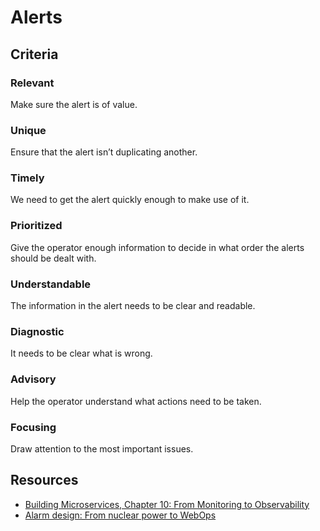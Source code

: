# Alerts

## Criteria

### Relevant

Make sure the alert is of value.

### Unique

Ensure that the alert isn’t duplicating another.

### Timely

We need to get the alert quickly enough to make use of it.

### Prioritized

Give the operator enough information to decide in what order the alerts should
be dealt with.

### Understandable

The information in the alert needs to be clear and readable.

### Diagnostic

It needs to be clear what is wrong.

### Advisory

Help the operator understand what actions need to be taken.

### Focusing

Draw attention to the most important issues.

## Resources

- [Building Microservices, Chapter 10: From Monitoring to Observability](https://www.oreilly.com/library/view/building-microservices/9781491950340/)
- [Alarm design: From nuclear power to WebOps](https://humanisticsystems.com/2015/10/16/fit-for-purpose-questions-about-alarm-system-design-from-theory-and-practice/)
